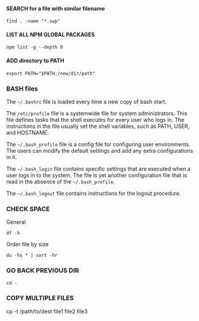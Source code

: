#### SEARCH for a file with similar filename
```
find . -name "*.swp"
```

#### LIST ALL NPM GLOBAL PACKAGES
```
npm list -g --depth 0
```

#### ADD directory to PATH

```
export PATH="$PATH:/new/dir/path"
```

### BASH files

The `~/.bashrc` file is loaded every time a new copy of bash start.

The `/etc/profile` file is a systemwide file for system administrators.
This file defines tasks that the shell executes for every user who logs in.
The instructions in the file usually set the shell variables,
such as PATH, USER, and HOSTNAME.

The `~/.bash_profile` file is a config file for configuring user environments.
The users can modify the default settings and add any extra configurations in it.

The `~/.bash_login` file contains specific settings that are executed when
a user logs in to the system. The file is yet another configuration file that
is read in the absence of the `~/.bash_profile`.

The `~/.bash_logout` file contains instructions for the logout procedure.


### CHECK SPACE

General 
```
df -h
```

Order file by size
```
du -hs * | sort -hr
```

### GO BACK PREVIOUS DIR

```
cd -
```

### COPY MULTIPLE FILES

cp -t /path/to/dest file1 file2 file3
